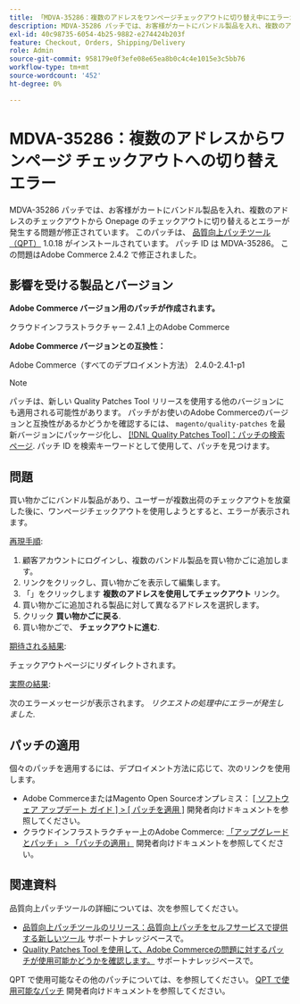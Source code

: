 ```yaml
---
title: 「MDVA-35286：複数のアドレスをワンページチェックアウトに切り替え中にエラーが発生しました」
description: MDVA-35286 パッチでは、お客様がカートにバンドル製品を入れ、複数のアドレスのチェックアウトから Onepage のチェックアウトに切り替えるとエラーが発生する問題が修正されています。 このパッチは、[Quality Patches Tool （QPT） ] （/help/announcements/adobe-commerce-announcements/magento-quality-patches-released-new-tool-to-self-serve-quality-patches.md） 1.0.18 がインストールされている場合に利用できます。 パッチ ID は MDVA-35286。 この問題はAdobe Commerce 2.4.2 で修正されました。
exl-id: 40c98735-6054-4b25-9882-e274424b203f
feature: Checkout, Orders, Shipping/Delivery
role: Admin
source-git-commit: 958179e0f3efe08e65ea8b0c4c4e1015e3c5bb76
workflow-type: tm+mt
source-wordcount: '452'
ht-degree: 0%

---
```


# MDVA-35286：複数のアドレスからワンページ チェックアウトへの切り替えエラー

MDVA-35286 パッチでは、お客様がカートにバンドル製品を入れ、複数のアドレスのチェックアウトから Onepage のチェックアウトに切り替えるとエラーが発生する問題が修正されています。 このパッチは、 [品質向上パッチツール（QPT）](/help/announcements/adobe-commerce-announcements/magento-quality-patches-released-new-tool-to-self-serve-quality-patches.md) 1.0.18 がインストールされています。 パッチ ID は MDVA-35286。 この問題はAdobe Commerce 2.4.2 で修正されました。

## 影響を受ける製品とバージョン

**Adobe Commerce バージョン用のパッチが作成されます。**

クラウドインフラストラクチャー 2.4.1 上のAdobe Commerce

**Adobe Commerce バージョンとの互換性：**

Adobe Commerce（すべてのデプロイメント方法） 2.4.0-2.4.1-p1

>[!NOTE]
>
>パッチは、新しい Quality Patches Tool リリースを使用する他のバージョンにも適用される可能性があります。 パッチがお使いのAdobe Commerceのバージョンと互換性があるかどうかを確認するには、 `magento/quality-patches` を最新バージョンにパッケージ化し、 [[!DNL Quality Patches Tool]：パッチの検索ページ](https://devdocs.magento.com/quality-patches/tool.html#patch-grid). パッチ ID を検索キーワードとして使用して、パッチを見つけます。

## 問題

買い物かごにバンドル製品があり、ユーザーが複数出荷のチェックアウトを放棄した後に、ワンページチェックアウトを使用しようとすると、エラーが表示されます。

<u>再現手順</u>:

1. 顧客アカウントにログインし、複数のバンドル製品を買い物かごに追加します。
1. リンクをクリックし、買い物かごを表示して編集します。
1. 「」をクリックします **複数のアドレスを使用してチェックアウト** リンク。
1. 買い物かごに追加される製品に対して異なるアドレスを選択します。
1. クリック **買い物かごに戻る**.
1. 買い物かごで、 **チェックアウトに進む**.

<u>期待される結果</u>:

チェックアウトページにリダイレクトされます。

<u>実際の結果</u>:

次のエラーメッセージが表示されます。 *リクエストの処理中にエラーが発生しました*.

## パッチの適用

個々のパッチを適用するには、デプロイメント方法に応じて、次のリンクを使用します。

* Adobe CommerceまたはMagento Open Sourceオンプレミス： [[ ソフトウェア アップデート ガイド ] > [ パッチを適用 ]](https://devdocs.magento.com/guides/v2.4/comp-mgr/patching/mqp.html) 開発者向けドキュメントを参照してください。
* クラウドインフラストラクチャー上のAdobe Commerce: [「アップグレードとパッチ」 > 「パッチの適用」](https://devdocs.magento.com/cloud/project/project-patch.html) 開発者向けドキュメントを参照してください。

## 関連資料

品質向上パッチツールの詳細については、次を参照してください。

* [品質向上パッチツールのリリース：品質向上パッチをセルフサービスで提供する新しいツール](/help/announcements/adobe-commerce-announcements/magento-quality-patches-released-new-tool-to-self-serve-quality-patches.md) サポートナレッジベースで。
* [Quality Patches Tool を使用して、Adobe Commerceの問題に対するパッチが使用可能かどうかを確認します。](/help/support-tools/patches-available-in-qpt-tool/check-patch-for-magento-issue-with-magento-quality-patches.md) サポートナレッジベースで。

QPT で使用可能なその他のパッチについては、を参照してください。 [QPT で使用可能なパッチ](https://devdocs.magento.com/quality-patches/tool.html#patch-grid) 開発者向けドキュメントを参照してください。
